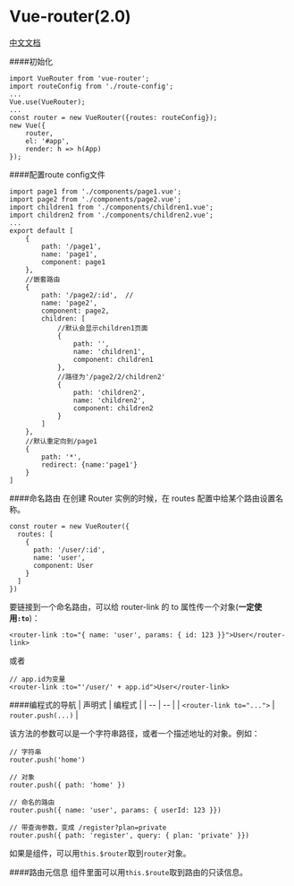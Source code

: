 # Vue-router(2.0)

[中文文档](https://github.com/vuejs/vue-router/tree/dev/docs/zh-cn)

####初始化

    import VueRouter from 'vue-router';
    import routeConfig from './route-config';
    ...
    Vue.use(VueRouter);
    ...
    const router = new VueRouter({routes: routeConfig});
    new Vue({
        router,
        el: '#app',
        render: h => h(App)
    });

####配置route config文件

    import page1 from './components/page1.vue';
    import page2 from './components/page2.vue';
    import children1 from './components/children1.vue';
    import children2 from './components/children2.vue';
    ...
    export default [
        {
            path: '/page1',
            name: 'page1',
            component: page1
        },
        //嵌套路由
        {
            path: '/page2/:id',  //
            name: 'page2',
            component: page2,
            children: [
                //默认会显示children1页面
                {
                    path: '',
                    name: 'children1',
                    component: children1
                },
                //路径为'/page2/2/children2'
                {
                    path: 'children2',
                    name: 'children2',
                    component: children2
                }
            ]
        },
        //默认重定向到/page1
        {
            path: '*',
            redirect: {name:'page1'}
        }
    ]

####命名路由
在创建 Router 实例的时候，在 routes 配置中给某个路由设置名称。

    const router = new VueRouter({
      routes: [
        {
          path: '/user/:id',
          name: 'user',
          component: User
        }
      ]
    })

要链接到一个命名路由，可以给 router-link 的 to 属性传一个对象(**一定使用```:to```**)：

    <router-link :to="{ name: 'user', params: { id: 123 }}">User</router-link>

或者

    // app.id为变量
    <router-link :to="'/user/' + app.id">User</router-link>
     
####编程式的导航
| 声明式 | 编程式 |
| -- | -- |
| ```<router-link to="...">``` | ```router.push(...)``` |

该方法的参数可以是一个字符串路径，或者一个描述地址的对象。例如：

    // 字符串
    router.push('home')

    // 对象
    router.push({ path: 'home' })

    // 命名的路由
    router.push({ name: 'user', params: { userId: 123 }})

    // 带查询参数，变成 /register?plan=private
    router.push({ path: 'register', query: { plan: 'private' }})


如果是组件，可以用```this.$router```取到```router```对象。

####路由元信息
组件里面可以用```this.$route```取到路由的只读信息。